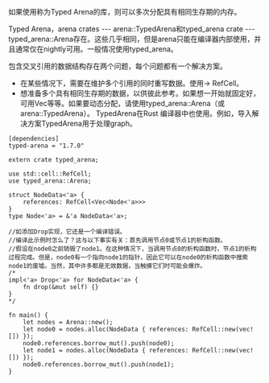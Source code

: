 如果使用称为Typed Arena的库，则可以多次分配具有相同生存期的内存。

Typed Arena，arena crates --- arena::TypedArena和typed_arena crate  --- typed_arena::Arena存在。这些几乎相同，但是arena只能在编译器内部使用，并且通常仅在nightly可用。一般情况使用typed_arena。

包含交叉引用的数据结构存在两个问题，每个问题都有一个解决方案。

- 在某些情况下，需要在维护多个引用的同时重写数据。使用→ RefCell。
- 想准备多个具有相同生存期的数据，以供彼此参考。如果想一开始就固定好，可用Vec等等。如果要动态分配，请使用typed_arena::Arena（或arena::TypedArena）。
TypedArena在Rust 编译器中也使用。例如，导入解决方案TypedArena用于处理graph。


```
[dependencies]
typed-arena = "1.7.0"
```


```
extern crate typed_arena;

use std::cell::RefCell;
use typed_arena::Arena;

struct NodeData<'a> {
    references: RefCell<Vec<Node<'a>>>
}
type Node<'a> = &'a NodeData<'a>;

//如添加Drop实现，它还是一个编译错误。
//编译此示例时怎么了？这与以下事实有关：首先调用节点0或节点1的析构函数。
//假设在node0之前销毁了node1。在这种情况下，当调用节点0的析构函数时，节点1的析构过程完成。但是，node0有一个指向node1的指针，因此它可以在node0的析构函数中搜索node1的废墟。当然，其中许多都是无效数据，当触摸它们时可能会爆炸。
/*
impl<'a> Drop<'a> for NodeData<'a> {
    fn drop(&mut self) {}
}
*/

fn main() {
    let nodes = Arena::new(); 
    let node0 = nodes.alloc(NodeData { references: RefCell::new(vec![]) });
    node0.references.borrow_mut().push(node0);
    let node1 = nodes.alloc(NodeData { references: RefCell::new(vec![]) });
    node0.references.borrow_mut().push(node1);
}

```
